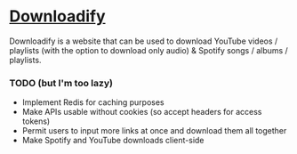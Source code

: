 # [Downloadify](https://downloadify.giuliopime.dev)
Downloadify is a website that can be used to download YouTube videos / playlists (with the option to download only audio) & Spotify songs / albums / playlists.  

### TODO (but I'm too lazy)
- Implement Redis for caching purposes
- Make APIs usable without cookies (so accept headers for access tokens)
- Permit users to input more links at once and download them all together
- Make Spotify and YouTube downloads client-side 
